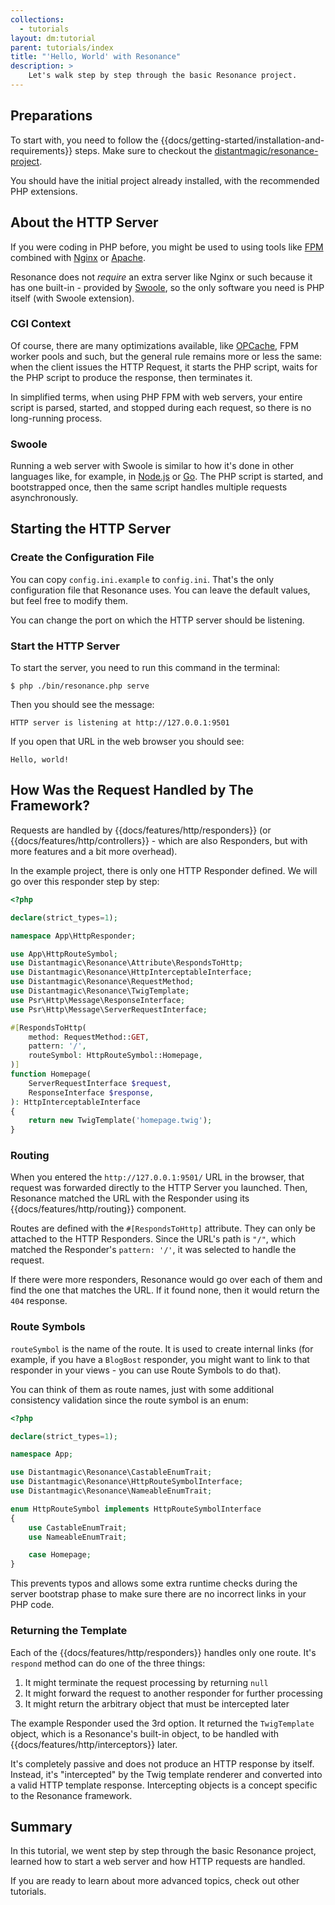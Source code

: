```yaml
---
collections:
  - tutorials
layout: dm:tutorial
parent: tutorials/index
title: "'Hello, World' with Resonance"
description: >
    Let's walk step by step through the basic Resonance project.
---
```


## Preparations

To start with, you need to follow the 
{{docs/getting-started/installation-and-requirements}} steps. Make sure to
checkout the [distantmagic/resonance-project](https://github.com/distantmagic/resonance-project).

You should have the initial project already installed, with the recommended
PHP extensions.

## About the HTTP Server

If you were coding in PHP before, you might be used to using tools like 
[FPM](https://www.php.net/manual/en/install.fpm.php) combined with
[Nginx](https://www.nginx.com/) or [Apache](https://httpd.apache.org/).

Resonance does not 
*require* an extra server like Nginx or such because it has one built-in - 
provided by [Swoole](https://www.swoole.com/), so the only software you need is 
PHP itself (with Swoole extension).

### CGI Context

Of course, there are many optimizations available, like 
[OPCache](https://www.php.net/manual/en/book.opcache.php), FPM worker pools and
such, but the general rule remains more or less the same: when the client 
issues the HTTP Request, it starts the PHP script, waits for the PHP script
to produce the response, then terminates it.

In simplified terms, when using PHP FPM with web servers, your entire script
is parsed, started, and stopped during each request, so there is no 
long-running process.

### Swoole

Running a web server with Swoole is similar to how it's done in other languages
like, for example, in [Node.js](https://nodejs.org/en) or 
[Go](https://gobyexample.com/http-server). The PHP script is started, and 
bootstrapped once, then the same script handles multiple requests 
asynchronously.

## Starting the HTTP Server

### Create the Configuration File

You can copy `config.ini.example` to `config.ini`. That's the only 
configuration file that Resonance uses. You can leave the default values, but
feel free to modify them. 

You can change the port on which the HTTP server should be listening.

### Start the HTTP Server

To start the server, you need to run this command in the terminal:

```shell
$ php ./bin/resonance.php serve
```

Then you should see the message:

```shell
HTTP server is listening at http://127.0.0.1:9501
```

If you open that URL in the web browser you should see:

```text
Hello, world!
```

## How Was the Request Handled by The Framework?

Requests are handled by {{docs/features/http/responders}} (or 
{{docs/features/http/controllers}} - which are also Responders, but with more
features and a bit more overhead).

In the example project, there is only one HTTP Responder defined. We will go 
over this responder step by step:

```php
<?php

declare(strict_types=1);

namespace App\HttpResponder;

use App\HttpRouteSymbol;
use Distantmagic\Resonance\Attribute\RespondsToHttp;
use Distantmagic\Resonance\HttpInterceptableInterface;
use Distantmagic\Resonance\RequestMethod;
use Distantmagic\Resonance\TwigTemplate;
use Psr\Http\Message\ResponseInterface;
use Psr\Http\Message\ServerRequestInterface;

#[RespondsToHttp(
    method: RequestMethod::GET,
    pattern: '/',
    routeSymbol: HttpRouteSymbol::Homepage,
)]
function Homepage(
    ServerRequestInterface $request,
    ResponseInterface $response,
): HttpInterceptableInterface
{
    return new TwigTemplate('homepage.twig');
}
```

### Routing

When you entered the `http://127.0.0.1:9501/` URL in the browser, that request
was forwarded directly to the HTTP Server you launched. Then, Resonance
matched the URL with the Responder using its {{docs/features/http/routing}}
component.

Routes are defined with the `#[RespondsToHttp]` attribute. They can only be
attached to the HTTP Responders. Since the URL's path is `"/"`, which matched
the Responder's `pattern: '/'`, it was selected to handle the request.

If there were more responders, Resonance would go over each of them and find
the one that matches the URL. If it found none, then it would return the
`404` response.

### Route Symbols

`routeSymbol` is the name of the route. It is used to create internal links 
(for example, if you have a `BlogBost` responder, you might want to link to
that responder in your views - you can use Route Symbols to do that).

You can think of them as route names, just with some additional consistency 
validation since the route symbol is an enum:

```php
<?php

declare(strict_types=1);

namespace App;

use Distantmagic\Resonance\CastableEnumTrait;
use Distantmagic\Resonance\HttpRouteSymbolInterface;
use Distantmagic\Resonance\NameableEnumTrait;

enum HttpRouteSymbol implements HttpRouteSymbolInterface
{
    use CastableEnumTrait;
    use NameableEnumTrait;

    case Homepage;
}
```

This prevents typos and allows some extra runtime checks during the server
bootstrap phase to make sure there are no incorrect links in your PHP code.

### Returning the Template

Each of the {{docs/features/http/responders}} handles only one route. It's 
`respond` method can do one of the three things:

1. It might terminate the request processing by returning `null`
2. It might forward the request to another responder for further processing
3. It might return the arbitrary object that must be intercepted later

The example Responder used the 3rd option. It returned the `TwigTemplate` 
object, which is a Resonance's built-in object, to be handled with 
{{docs/features/http/interceptors}} later.

It's completely passive and does not produce an HTTP response by itself. 
Instead, it's "intercepted" by the Twig template renderer and converted into a 
valid HTTP template response. Intercepting objects is a concept specific to the
Resonance framework.

## Summary

In this tutorial, we went step by step through the basic Resonance project,
learned how to start a web server and how HTTP requests are handled.

If you are ready to learn about more advanced topics, check out other 
tutorials.
